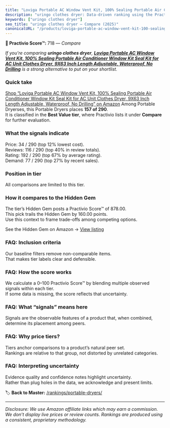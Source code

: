 ```yaml
---
title: "Loviga Portable AC Window Vent Kit, 100% Sealing Portable Air Conditioner Window Kit Seal Kit for AC Unit Clothes Dryer, 9X63 Inch Length Adjustable, Waterproof, No Drilling"
description: "uringo clothes dryer: Data-driven ranking using the Practivio Score™. Positioned by quality, value, demand, findability, momentum."
keywords: ["uringo clothes dryer"]
seo_title: "uringo clothes dryer — Compare (2025)"
canonicalURL: "/products/loviga-portable-ac-window-vent-kit-100-sealing-portable-air-conditioner-window-kit-seal-kit-for-ac-unit-clothes-dryer-9x63-inch-length-adjustable-waterproof-no-drilling-B0DQVDPM2V/"
---
```


**🛒 Practivio Score™:** 718 — _Compare_


*If you're comparing **uringo clothes dryer**, **[Loviga Portable AC Window Vent Kit, 100% Sealing Portable Air Conditioner Window Kit Seal Kit for AC Unit Clothes Dryer, 9X63 Inch Length Adjustable, Waterproof, No Drilling](https://www.amazon.com/dp/B0DQVDPM2V?tag=practivio-20)** is a strong alternative to put on your shortlist.*
### Quick take
[Shop “Loviga Portable AC Window Vent Kit, 100% Sealing Portable Air Conditioner Window Kit Seal Kit for AC Unit Clothes Dryer, 9X63 Inch Length Adjustable, Waterproof, No Drilling” on Amazon](https://www.amazon.com/dp/B0DQVDPM2V?tag=practivio-20)
Among Portable Dryerses, this Portable Dryers places **157 of 290**.  
It is classified in the **Best Value tier**, where Practivio lists it under **Compare** for further evaluation.

### What the signals indicate
Price: 34 / 290 (top 12% lowest cost).  
Reviews: 116 / 290 (top 40% in review totals).  
Rating: 192 / 290 (top 67% by average rating).  
Demand: 77 / 290 (top 27% by recent sales).

### Position in tier
All comparisons are limited to this tier.

### How it compares to the Hidden Gem
The tier’s Hidden Gem posts a Practivio Score™ of 878.00.  
This pick trails the Hidden Gem by 160.00 points.  
Use this context to frame trade-offs among competing options.  

See the Hidden Gem on Amazon → [View listing](https://www.amazon.com/dp/B08PVYFDCK?tag=practivio-20)

### FAQ: Inclusion criteria
Our baseline filters remove non-comparable items.  
That makes tier labels clear and defensible.

### FAQ: How the score works
We calculate a 0–100 Practivio Score™ by blending multiple observed signals within each tier.  
If some data is missing, the score reflects that uncertainty.

### FAQ: What “signals” means here
Signals are the observable features of a product that, when combined, determine its placement among peers.

### FAQ: Why price tiers?
Tiers anchor comparisons to a product’s natural peer set.  
Rankings are relative to that group, not distorted by unrelated categories.

### FAQ: Interpreting uncertainty
Evidence quality and confidence notes highlight uncertainty.  
Rather than plug holes in the data, we acknowledge and present limits.

<!-- Missing template for Compare/CompareWithinPriceClass -->


🏷️ **Back to Master:** [/rankings/portable-dryers/](/rankings/portable-dryers/)

---
_Disclosure: We use Amazon affiliate links which may earn a commission. We don’t display live prices or review counts. Rankings are produced using a consistent, proprietary methodology._
